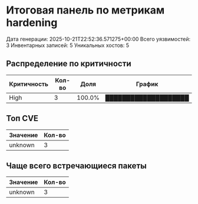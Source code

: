 # Итоговая панель по метрикам hardening

Дата генерации: 2025-10-21T22:52:36.571275+00:00
Всего уязвимостей: 3
Инвентарных записей: 5
Уникальных хостов: 5

## Распределение по критичности

| Критичность | Кол-во | Доля | График |
|-------------|--------|------|--------|
| High | 3 | 100.0% | ████████████████████ |

## Топ CVE

| Значение | Кол-во |
|----------|--------|
| unknown | 3 |

## Чаще всего встречающиеся пакеты

| Значение | Кол-во |
|----------|--------|
| unknown | 3 |